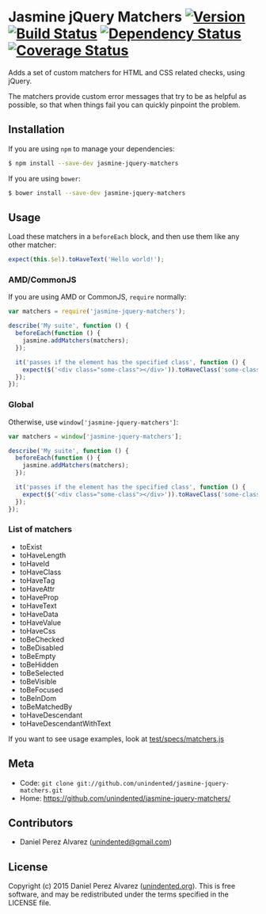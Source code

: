 # Jasmine jQuery Matchers [![Version](https://img.shields.io/npm/v/jasmine-jquery-matchers.svg)](https://www.npmjs.com/package/jasmine-jquery-matchers) [![Build Status](https://img.shields.io/travis/unindented/jasmine-jquery-matchers.svg)](http://travis-ci.org/unindented/jasmine-jquery-matchers) [![Dependency Status](https://img.shields.io/gemnasium/unindented/jasmine-jquery-matchers.svg)](https://gemnasium.com/unindented/jasmine-jquery-matchers) [![Coverage Status](https://img.shields.io/coveralls/unindented/jasmine-jquery-matchers.svg)](https://coveralls.io/r/unindented/jasmine-jquery-matchers)

Adds a set of custom matchers for HTML and CSS related checks, using jQuery.

The matchers provide custom error messages that try to be as helpful as possible, so that when things fail you can quickly pinpoint the problem.


## Installation

If you are using `npm` to manage your dependencies:

```sh
$ npm install --save-dev jasmine-jquery-matchers
```

If you are using `bower`:

```sh
$ bower install --save-dev jasmine-jquery-matchers
```


## Usage

Load these matchers in a `beforeEach` block, and then use them like any other matcher:

```js
expect(this.$el).toHaveText('Hello world!');
```


### AMD/CommonJS

If you are using AMD or CommonJS, `require` normally:

```js
var matchers = require('jasmine-jquery-matchers');

describe('My suite', function () {
  beforeEach(function () {
    jasmine.addMatchers(matchers);
  });

  it('passes if the element has the specified class', function () {
    expect($('<div class="some-class"></div>')).toHaveClass('some-class');
  });
});
```

### Global

Otherwise, use `window['jasmine-jquery-matchers']`:

```js
var matchers = window['jasmine-jquery-matchers'];

describe('My suite', function () {
  beforeEach(function () {
    jasmine.addMatchers(matchers);
  });

  it('passes if the element has the specified class', function () {
    expect($('<div class="some-class"></div>')).toHaveClass('some-class');
  });
});
```

### List of matchers

* toExist
* toHaveLength
* toHaveId
* toHaveClass
* toHaveTag
* toHaveAttr
* toHaveProp
* toHaveText
* toHaveData
* toHaveValue
* toHaveCss
* toBeChecked
* toBeDisabled
* toBeEmpty
* toBeHidden
* toBeSelected
* toBeVisible
* toBeFocused
* toBeInDom
* toBeMatchedBy
* toHaveDescendant
* toHaveDescendantWithText

If you want to see usage examples, look at [test/specs/matchers.js](https://raw.githubusercontent.com/unindented/jasmine-jquery-matchers/master/test/specs/matchers.js)


## Meta

* Code: `git clone git://github.com/unindented/jasmine-jquery-matchers.git`
* Home: <https://github.com/unindented/jasmine-jquery-matchers/>


## Contributors

* Daniel Perez Alvarez ([unindented@gmail.com](mailto:unindented@gmail.com))


## License

Copyright (c) 2015 Daniel Perez Alvarez ([unindented.org](https://unindented.org/)). This is free software, and may be redistributed under the terms specified in the LICENSE file.
